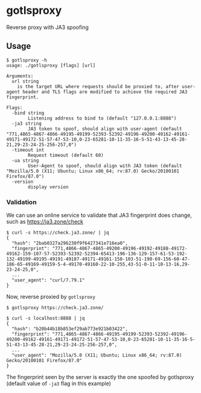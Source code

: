 # gotlsproxy

Reverse proxy with JA3 spoofing

## Usage

```
$ gotlsproxy -h
usage: ./gotlsproxy [flags] [url]

Arguments:
  url string
	is the target URL where requests should be proxied to, after user-agent header and TLS flags are modified to achieve the required JA3 fingerprint.

Flags:
  -bind string
    	Listening address to bind to (default "127.0.0.1:8888")
  -ja3 string
    	JA3 token to spoof, should align with user-agent (default "771,4865-4867-4866-49195-49199-52393-52392-49196-49200-49162-49161-49171-49172-51-57-47-53-10,0-23-65281-10-11-35-16-5-51-43-13-45-28-21,29-23-24-25-256-257,0")
  -timeout int
    	Request timeout (default 60)
  -ua string
    	User-Agent to spoof, should align with JA3 token (default "Mozilla/5.0 (X11; Ubuntu; Linux x86_64; rv:87.0) Gecko/20100101 Firefox/87.0")
  -version
    	display version
```

### Validation

We can use an online service to validate that JA3 fingerprint does change, such as https://ja3.zone/check

```
$ curl -s https://check.ja3.zone/ | jq
{
  "hash": "2bab0327a296230f9f6427341e716ea0",
  "fingerprint": "771,4866-4867-4865-49200-49196-49192-49188-49172-49162-159-107-57-52393-52392-52394-65413-196-136-129-157-61-53-192-132-49199-49195-49191-49187-49171-49161-158-103-51-190-69-156-60-47-186-65-49169-49159-5-4-49170-49160-22-10-255,43-51-0-11-10-13-16,29-23-24-25,0",
  ...
  "user_agent": "curl/7.79.1"
}
```

Now, reverse proxied by `gotlsproxy`

```
$ gotlsproxy https://check.ja3.zone/
```

```
$ curl -s localhost:8888 | jq
{
  "hash": "b20b44b18b853ef29ab773e921b03422",
  "fingerprint": "771,4865-4867-4866-49195-49199-52393-52392-49196-49200-49162-49161-49171-49172-51-57-47-53-10,0-23-65281-10-11-35-16-5-51-43-13-45-28-21,29-23-24-25-256-257,0",
  ...
  "user_agent": "Mozilla/5.0 (X11; Ubuntu; Linux x86_64; rv:87.0) Gecko/20100101 Firefox/87.0"
}
```

The fingerprint seen by the server is exactly the one spoofed by gotlsproxy (default value of `-ja3` flag in this example)
